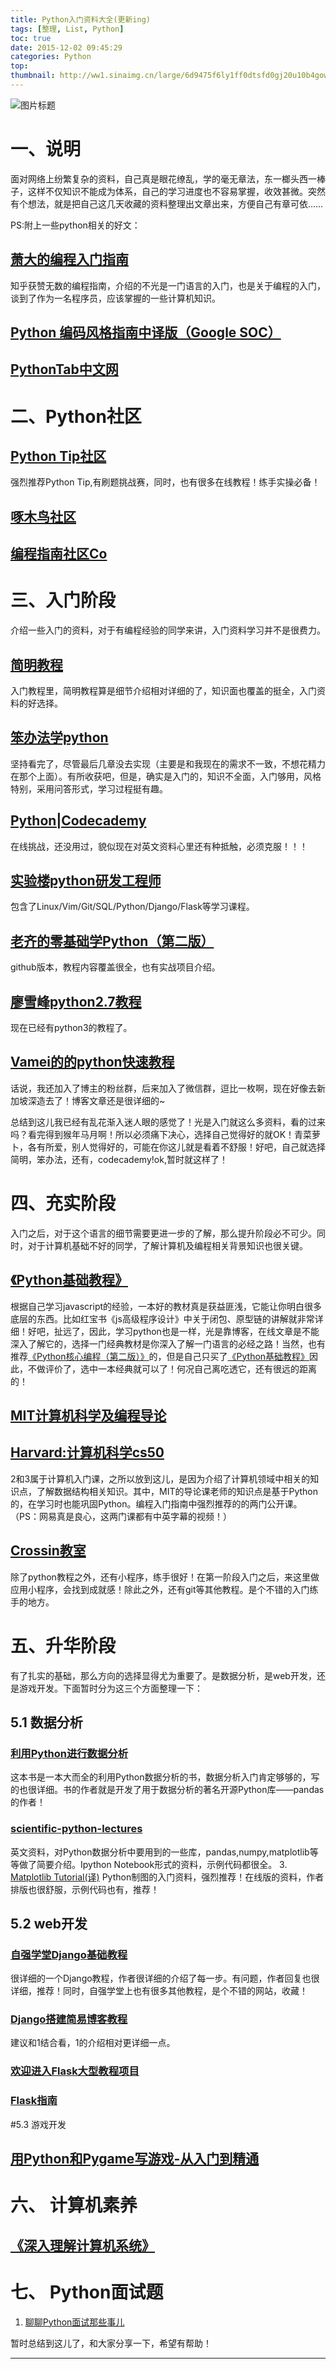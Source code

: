 ```yaml
---
title: Python入门资料大全(更新ing)
tags: [整理, List, Python]
toc: true
date: 2015-12-02 09:45:29
categories: Python
top: 
thumbnail: http://ww1.sinaimg.cn/large/6d9475f6ly1ff0dtsfd0gj20u10b4gow.jpg
---
```


![图片标题](http://leanote.com/api/file/getImage?fileId=56417bb0ab6441391f0013ad)
# 一、说明
面对网络上纷繁复杂的资料，自己真是眼花缭乱，学的毫无章法，东一榔头西一棒子，这样不仅知识不能成为体系，自己的学习进度也不容易掌握，收效甚微。突然有个想法，就是把自己这几天收藏的资料整理出文章出来，方便自己有章可依……

PS:附上一些python相关的好文：

<!-- more -->

## [萧大的编程入门指南](http://zhuanlan.zhihu.com/xiao-jing-mo/19959253)
知乎获赞无数的编程指南，介绍的不光是一门语言的入门，也是关于编程的入门，谈到了作为一名程序员，应该掌握的一些计算机知识。

## [Python 编码风格指南中译版（Google SOC）](http://www.elias.cn/Python/PythonStyleGuide)

## [PythonTab中文网](http://www.pythontab.com/)

# 二、Python社区

## [Python Tip社区](http://www.pythontip.com/coding/code_oj)
   强烈推荐Python Tip,有刷题挑战赛，同时，也有很多在线教程！练手实操必备！

## [啄木鸟社区](http://wiki.woodpecker.org.cn/moin/%E9%A6%96%E9%A1%B5)

## [编程指南社区Co](http://cocode.cc/)



# 三、入门阶段
介绍一些入门的资料，对于有编程经验的同学来讲，入门资料学习并不是很费力。

## [简明教程](http://itlab.idcquan.com/linux/manual/python_chinese/index.html)
 入门教程里，简明教程算是细节介绍相对详细的了，知识面也覆盖的挺全，入门资料的好选择。

## [笨办法学python](http://www.kancloud.cn/kancloud/learn-python-hard-way/49920)
坚持看完了，尽管最后几章没去实现（主要是和我现在的需求不一致，不想花精力在那个上面）。有所收获吧，但是，确实是入门的，知识不全面，入门够用，风格特别，采用问答形式，学习过程挺有趣。

## [Python|Codecademy](https://www.codecademy.com/zh/learn/python)
在线挑战，还没用过，貌似现在对英文资料心里还有种抵触，必须克服！！！

## [实验楼python研发工程师](https://www.shiyanlou.com/jobs/python)
包含了Linux/Vim/Git/SQL/Python/Django/Flask等学习课程。

## [老齐的零基础学Python（第二版）](http://wiki.jikexueyuan.com/project/start-learning-python/)
github版本，教程内容覆盖很全，也有实战项目介绍。

## [廖雪峰python2.7教程](001374738125095c955c1e6d8bb493182103fac9270762a000)
现在已经有python3的教程了。

## [Vamei的的python快速教程](http://www.cnblogs.com/vamei/archive/2012/09/13/2682778.html)
话说，我还加入了博主的粉丝群，后来加入了微信群，逗比一枚啊，现在好像去新加坡深造去了！博客文章还是很详细的~
 
总结到这儿我已经有乱花渐入迷人眼的感觉了！光是入门就这么多资料，看的过来吗？看完得到猴年马月啊！所以必须痛下决心，选择自己觉得好的就OK！青菜萝卜，各有所爱，别人觉得好的，可能在你这儿就是看着不舒服！好吧，自己就选择简明，笨办法，还有，codecademy!ok,暂时就这样了！


# 四、充实阶段
入门之后，对于这个语言的细节需要更进一步的了解，那么提升阶段必不可少。同时，对于计算机基础不好的同学，了解计算机及编程相关背景知识也很关键。

## [《Python基础教程》](http://item.jd.com/11461683.html?jd_pop=bd44a477-d2b4-4158-bd1e-ff5dc5a3ff3e&abt=3)
根据自己学习javascript的经验，一本好的教材真是获益匪浅，它能让你明白很多底层的东西。比如红宝书《js高级程序设计》中关于闭包、原型链的讲解就非常详细！好吧，扯远了，因此，学习python也是一样，光是靠博客，在线文章是不能深入了解它的，选择一门经典教材是你深入了解一门语言的必经之路！当然，也有推荐[《Python核心编程（第二版）》](http://union.dangdang.com/transfer.php?sys_id=1&ad_type=10&from=P-307250&backurl=http%3A%2F%2Fproduct.dangdang.com%2Fproduct.aspx%3Fproduct_id%3D20255354)的，但是自己只买了[《Python基础教程》](http://item.jd.com/11461683.html?jd_pop=bd44a477-d2b4-4158-bd1e-ff5dc5a3ff3e&abt=3)因此，不做评价了，选中一本经典就可以了！何况自己离吃透它，还有很远的距离的！

## [MIT计算机科学及编程导论](http://v.163.com/special/opencourse/bianchengdaolun.html)

## [Harvard:计算机科学cs50](http://v.163.com/special/opencourse/cs50.html)
2和3属于计算机入门课，之所以放到这儿，是因为介绍了计算机领域中相关的知识点，了解数据结构相关知识。其中，MIT的导论课老师的知识点是基于Python的，在学习时也能巩固Python。编程入门指南中强烈推荐的的两门公开课。（PS：网易真是良心，这两门课都有中英字幕的视频！）

## [Crossin教室](http://115.29.188.128/static/wechat/index.html)
除了python教程之外，还有小程序，练手很好！在第一阶段入门之后，来这里做应用小程序，会找到成就感！除此之外，还有git等其他教程。是个不错的入门练手的地方。

# 五、升华阶段
有了扎实的基础，那么方向的选择显得尤为重要了。是数据分析，是web开发，还是游戏开发。下面暂时分为这三个方面整理一下：

## 5.1 数据分析

### [利用Python进行数据分析](http://book.douban.com/subject/25779298/)
这本书是一本大而全的利用Python数据分析的书，数据分析入门肯定够够的，写的也很详细。书的作者就是开发了用于数据分析的著名开源Python库——pandas的作者！

### [scientific-python-lectures](http://nbviewer.ipython.org/github/jrjohansson/scientific-python-lectures/tree/master)
英文资料，对Python数据分析中要用到的一些库，pandas,numpy,matplotlib等等做了简要介绍。Ipython Notebook形式的资料，示例代码都很全。
3. [Matplotlib Tutorial(译)](http://reverland.org/python/2012/09/07/matplotlib-tutorial/#scatter-plots)
Python制图的入门资料，强烈推荐！在线版的资料，作者排版也很舒服，示例代码也有，推荐！

## 5.2 web开发

### [自强学堂Django基础教程](http://www.ziqiangxuetang.com/django/django-tutorial.html)
很详细的一个Django教程，作者很详细的介绍了每一步。有问题，作者回复也很详细，推荐！同时，自强学堂上也有很多其他教程，是个不错的网站，收藏！

### [Django搭建简易博客教程](https://andrew-liu.gitbooks.io/django-blog/content/)
建议和1结合看，1的介绍相对更详细一点。

### [欢迎进入Flask大型教程项目](http://www.pythondoc.com/flask-mega-tutorial/)

### [Flask指南](http://www.pythondoc.com/flask/index.html)

#5.3 游戏开发
## [用Python和Pygame写游戏-从入门到精通](http://eyehere.net/2011/python-pygame-novice-professional-index/)

# 六、 计算机素养

## [《深入理解计算机系统》](http://book.douban.com/subject/5333562/)

# 七、 Python面试题

1. [聊聊Python面试那些事儿](http://www.dongwm.com/)

暂时总结到这儿了，和大家分享一下，希望有帮助！

<script src='//w.segmentfault.com/card/1030000002497141.js?w=0&3rd=1&bg=0&bd=DDDDDD&cl=333333&btn=009a62&noBtn=0'></script>

----

